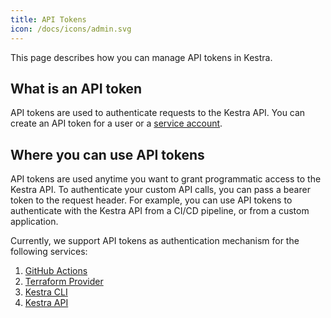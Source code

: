 ```yaml
---
title: API Tokens
icon: /docs/icons/admin.svg
---
```


This page describes how you can manage API tokens in Kestra.

## What is an API token

API tokens are used to authenticate requests to the Kestra API. You can create an API token for a user or a [service account](./service-accounts.md).

## Where you can use API tokens

API tokens are used anytime you want to grant programmatic access to the Kestra API. To authenticate your custom API calls, you can pass a bearer token to the request header. For example, you can use API tokens to authenticate with the Kestra API from a CI/CD pipeline, or from a custom application.

Currently, we support API tokens as authentication mechanism for the following services:
1. [GitHub Actions](https://github.com/kestra-io/deploy-action)
2. [Terraform Provider](https://registry.terraform.io/providers/kestra-io/kestra/latest/docs)
3. [Kestra CLI](./cli.md)
4. [Kestra API](./api.md)

